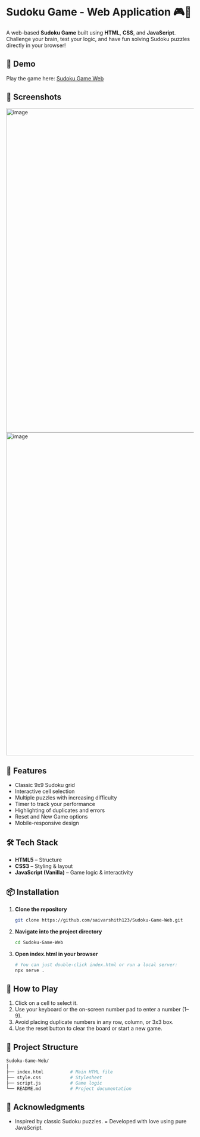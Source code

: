 # Sudoku Game - Web Application 🎮🧠

A web-based **Sudoku Game** built using **HTML**, **CSS**, and **JavaScript**. Challenge your brain, test your logic, and have fun solving Sudoku puzzles directly in your browser!

## 🚀 Demo

Play the game here: [Sudoku Game Web]()

## 📸 Screenshots
<img width="1919" height="871" alt="image" src="https://github.com/user-attachments/assets/d267a1df-56b3-415d-8b3c-c72624ebd1c3" />
<img width="1919" height="868" alt="image" src="https://github.com/user-attachments/assets/448ca59b-25ec-477e-9bcc-c1f9ce6bf94f" />

## 🧩 Features

- Classic 9x9 Sudoku grid
- Interactive cell selection
- Multiple puzzles with increasing difficulty
- Timer to track your performance
- Highlighting of duplicates and errors
- Reset and New Game options
- Mobile-responsive design

## 🛠️ Tech Stack

- **HTML5** – Structure
- **CSS3** – Styling & layout
- **JavaScript (Vanilla)** – Game logic & interactivity

## 📦 Installation

1. **Clone the repository**
   
   ```bash
   git clone https://github.com/saivarshith123/Sudoku-Game-Web.git
   ```
3. **Navigate into the project directory**
   
   ```bash
   cd Sudoku-Game-Web
   ```
5. **Open index.html in your browser**
   
   ```bash
   # You can just double-click index.html or run a local server:
   npx serve .
   ```

## 🔄 How to Play

1. Click on a cell to select it.
2. Use your keyboard or the on-screen number pad to enter a number (1–9).
3. Avoid placing duplicate numbers in any row, column, or 3x3 box.
4. Use the reset button to clear the board or start a new game.

## 📁 Project Structure

```bash
Sudoku-Game-Web/
│
├── index.html          # Main HTML file
├── style.css           # Stylesheet
├── script.js           # Game logic
└── README.md           # Project documentation
```

## 🙌 Acknowledgments

- Inspired by classic Sudoku puzzles.
= Developed with love using pure JavaScript.
